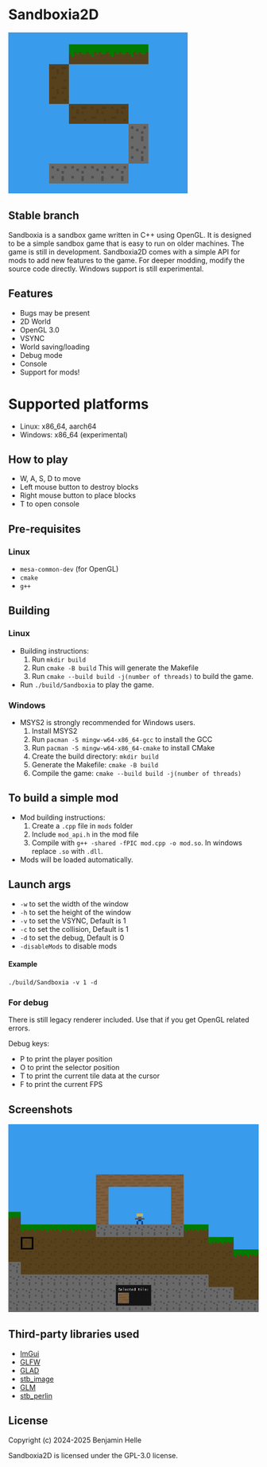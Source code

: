 # Sandboxia2D
![Logo](./assets/logo.png)

## Stable branch

Sandboxia is a sandbox game written in C++ using OpenGL. It is designed to be a simple sandbox game that is easy to run on older machines. The game is still in development. Sandboxia2D comes with a simple API for mods to add new features to the game. For deeper modding, modify the source code directly. Windows support is still experimental.

## Features
- Bugs may be present
- 2D World
- OpenGL 3.0
- VSYNC
- World saving/loading
- Debug mode
- Console
- Support for mods!

# Supported platforms
- Linux: x86_64, aarch64
- Windows: x86_64 (experimental)

## How to play

- W, A, S, D to move
- Left mouse button to destroy blocks
- Right mouse button to place blocks
- T to open console

## Pre-requisites
### Linux
- `mesa-common-dev` (for OpenGL)
- `cmake`
- `g++`

## Building

### Linux
- Building instructions:
    1. Run `mkdir build`  
    2. Run `cmake -B build` This will generate the Makefile
    3. Run `cmake --build build -j(number of threads)` to build the game.
- Run `./build/Sandboxia` to play the game.
### Windows
- MSYS2 is strongly recommended for Windows users.
    1. Install MSYS2
    2. Run `pacman -S mingw-w64-x86_64-gcc` to install the GCC
    3. Run `pacman -S mingw-w64-x86_64-cmake` to install CMake
    4. Create the build directory: `mkdir build`
    5. Generate the Makefile: `cmake -B build`
    6. Compile the game: `cmake --build build -j(number of threads)`

## To build a simple mod
- Mod building instructions:
    1. Create a `.cpp` file in `mods` folder
    2. Include `mod_api.h` in the mod file
    3. Compile with `g++ -shared -fPIC mod.cpp -o mod.so`. In windows replace `.so` with `.dll`.
- Mods will be loaded automatically.

## Launch args

- `-w` to set the width of the window
- `-h` to set the height of the window
- `-v` to set the VSYNC, Default is 1
- `-c` to set the collision, Default is 1
- `-d` to set the debug, Default is 0
- `-disableMods` to disable mods

#### Example

`./build/Sandboxia -v 1 -d`

### For debug
There is still legacy renderer included. Use that if you get OpenGL related errors.

Debug keys:

- P to print the player position
- O to print the selector position
- T to print the current tile data at the cursor
- F to print the current FPS

## Screenshots
![Sandboxia](./assets/screenshot1.png)


## Third-party libraries used
- [ImGui](https://github.com/ocornut/imgui)
- [GLFW](https://github.com/glfw/glfw)
- [GLAD](https://github.com/Dav1dde/glad)
- [stb_image](https://github.com/nothings/stb)
- [GLM](https://github.com/g-truc/glm)
- [stb_perlin](https://github.com/nothings/stb)


## License
Copyright (c) 2024-2025 Benjamin Helle

Sandboxia2D is licensed under the GPL-3.0 license.
